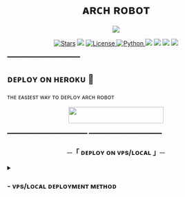 
<h1 align="center">ᴀʀᴄʜ ʀᴏʙᴏᴛ</h1>
<p align="center">
  <img src="https://github.com/ArchBots/ArchRobot/blob/main/ArchRobot/resources/Arch.jpg">
</p>
<p align="center">
<a href="https://github.com/ArchBots/ArchRobot/stargazers"><img src="https://img.shields.io/github/stars/ArchBots/ArchRobot?color=black&logo=github&logoColor=black&style=for-the-badge" alt="Stars" /></a>
<a href="https://github.com/ArchBots/ArchRobot/network/members"> <img src="https://img.shields.io/github/forks/ArchBots/ArchRobot?color=black&logo=github&logoColor=black&style=for-the-badge" /></a>
<a href="https://github.com/ArchBots/ArchRobot/blob/master/LICENSE"> <img src="https://img.shields.io/badge/License-MIT-blueviolet?style=for-the-badge" alt="License" /> </a>
<a href="https://www.python.org/"> <img src="https://img.shields.io/badge/Written%20in-Python-skyblue?style=for-the-badge&logo=python" alt="Python" /> </a>
<a href="https://pypi.org/project/Telethon/"> <img src="https://img.shields.io/pypi/v/telethon?color=white&label=telethon&logo=python&logoColor=blue&style=for-the-badge" /></a>
<a href="https://pypi.org/project/Pyrogram/"> <img src="https://img.shields.io/pypi/v/pyrogram?color=white&label=pyrogram&logo=python&logoColor=blue&style=for-the-badge" /></a>
<a href="https://github.com/ArchBots/ArchRobot"> <img src="https://img.shields.io/github/repo-size/ArchBots/ArchRobot?color=skyblue&logo=github&logoColor=blue&style=for-the-badge" /></a>
<a href="https://github.com/ArchBots/ArchRobot/commits/ArchBots "> <img src="https://img.shields.io/github/last-commit/ArchBots/ArchRobot?color=black&logo=github&logoColor=black&style=for-the-badge" /></a>
</p>

━━━━━━━━━━━━━━━━━━━━

<h2>  ᴅᴇᴘʟᴏʏ ᴏɴ ʜᴇʀᴏᴋᴜ​ 🚀</h2> 
ᴛʜᴇ ᴇᴀsɪᴇsᴛ ᴡᴀʏ ᴛᴏ ᴅᴇᴘʟᴏʏ  ᴀʀᴄʜ ʀᴏʙᴏᴛ  
<p align="center"><a href="https://heroku.com/deploy?template=https://github.com/ArchBots/ArchRobot"> <img src="https://img.shields.io/badge/Deploy%20To%20Heroku-black?style=for-the-badge&logo=heroku" width="220" height="38.45"/></a></p>
 ━━━━━━━━━━━━━━━━━━━━━━
  ━━━━━━━━━━━━━━━━━━━━
<h3 align="center">
    ─「 ᴅᴇᴩʟᴏʏ ᴏɴ ᴠᴘs/ʟᴏᴄᴀʟ 」─
</h3>

<details>
<summary><h3>
- <b> ᴠᴘs/ʟᴏᴄᴀʟ ᴅᴇᴘʟᴏʏᴍᴇɴᴛ ᴍᴇᴛʜᴏᴅ </b>
</h3></summary>

- Get your [Necessary Variables](https://github.com/ArchBots/ArchRobot/blob/main/ᴀʀᴄʜ ʀᴏʙᴏᴛ /config.py)
- Upgrade and Update by :
`sudo apt-get update && sudo apt-get upgrade -y`
- Install required packages by :
`sudo apt-get install python3-pip -y`
- Install pip by :
`sudo pip3 install -U pip`
- Clone the repository by :
`git clone https://github.com/ArchBots/ArchRobot && cd ArchRobot`
- Install/Upgrade setuptools by :
`pip3 install --upgrade pip setuptools`
- Install requirements by :
`pip3 install -U -r requirements.txt`
- Fill your variables in config by :
`vi ArchRobot/config.py`

Press `I` on the keyboard for editing config

Press `Ctrl+C` when you're done with editing config and `:wq` to save the config
- Install tmux to keep running your bot when you close the terminal by :
`sudo apt install tmux && tmux`
- Finally run the bot by :
`python3 -m ArchRobot`
- For getting out from tmux session

Press `Ctrl+b` and then `d`

━━━━━━━━━━━━━━━━━━━━
<h3 align="center">
    ─「 sᴜᴩᴩᴏʀᴛ 」─
</h3>

<p align="center">
<a href="https://telegram.me/ARCH_SUPPORTS"><img src="https://img.shields.io/badge/-Support%20Group-blue.svg?style=for-the-badge&logo=Telegram"></a>
</p>
<p align="center">
<a href="https://telegram.me/ArchBots"><img src="https://img.shields.io/badge/-Support%20Channel-blue.svg?style=for-the-badge&logo=telegram"></a>
</p>

━━━━━━━━━━━━━━━━━━━━
### ㅤㅤㅤㅤᴄʀᴇᴅɪᴛs 
 [ ᴢᴏɴᴇʏ ](https://t.me/itszoney)

━━━━━━━━━━━━━━━━━━━━

